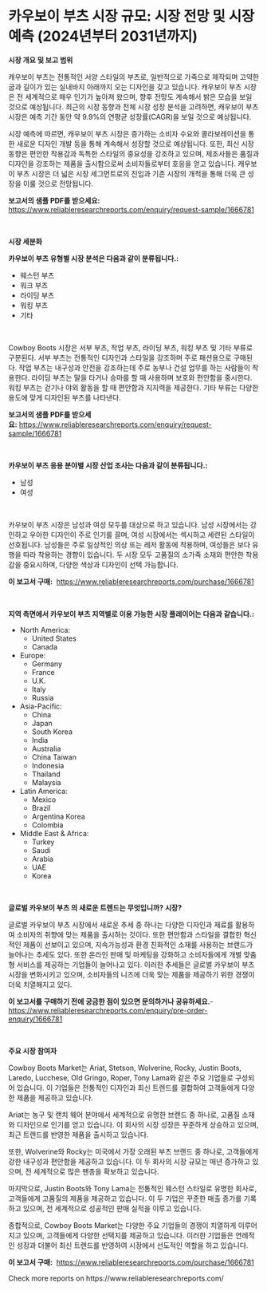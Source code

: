 <p><h1>카우보이 부츠 시장 규모: 시장 전망 및 시장 예측 (2024년부터 2031년까지)</h1></p><p><strong>시장 개요 및 보고 범위</strong></p>
<p><p>캐우보이 부츠는 전통적인 서양 스타일의 부츠로, 일반적으로 가죽으로 제작되며 고약한 굽과 길이가 있는 실내바지 아래까지 오는 디자인을 갖고 있습니다. 캐우보이 부츠 시장은 전 세계적으로 매우 인기가 높아져 왔으며, 향후 전망도 계속해서 밝은 모습을 보일 것으로 예상됩니다. 최근의 시장 동향과 전체 시장 성장 분석을 고려하면, 캐우보이 부츠 시장은 예측 기간 동안 약 9.9%의 연평균 성장률(CAGR)을 보일 것으로 예상됩니다. </p><p>시장 예측에 따르면, 캐우보이 부츠 시장은 증가하는 소비자 수요와 콜라보레이션을 통한 새로운 디자인 개발 등을 통해 계속해서 성장할 것으로 예상됩니다. 또한, 최신 시장 동향은 편안한 착용감과 독특한 스타일의 중요성을 강조하고 있으며, 제조사들은 품질과 디자인을 강조하는 제품을 출시함으로써 소비자들로부터 호응을 얻고 있습니다. 캐우보이 부츠 시장은 더 넓은 시장 세그먼트로의 진입과 기존 시장의 개척을 통해 더욱 큰 성장을 이룰 것으로 전망됩니다.</p></p>
<p><strong>보고서의 샘플 PDF를 받으세요:</strong> <a href="https://www.reliableresearchreports.com/enquiry/request-sample/1666781">https://www.reliableresearchreports.com/enquiry/request-sample/1666781</a></p>
<p>&nbsp;</p>
<p><strong>시장 세분화</strong></p>
<p><strong>카우보이 부츠 유형별 시장 분석은 다음과 같이 분류됩니다.:</strong></p>
<p><ul><li>웨스턴 부츠</li><li>워크 부츠</li><li>라이딩 부츠</li><li>워킹 부츠</li><li>기타</li></ul></p>
<p>&nbsp;</p>
<p><p>Cowboy Boots 시장은 서부 부츠, 작업 부츠, 라이딩 부츠, 워킹 부츠 및 기타 부류로 구분된다. 서부 부츠는 전통적인 디자인과 스타일을 강조하며 주로 패션용으로 구매된다. 작업 부츠는 내구성과 안전을 강조하는데 주로 농부나 건설 업무를 하는 사람들이 착용한다. 라이딩 부츠는 말을 타거나 승마를 할 때 사용하며 보호와 편안함을 중시한다. 워킹 부츠는 걷기나 야외 활동을 할 때 편안함과 지지력을 제공한다. 기타 부류는 다양한 용도에 맞게 디자인된 부츠를 나타낸다.</p></p>
<p><strong>보고서의 샘플 PDF를 받으세요:</strong>&nbsp;<a href="https://www.reliableresearchreports.com/enquiry/request-sample/1666781">https://www.reliableresearchreports.com/enquiry/request-sample/1666781</a></p>
<p>&nbsp;</p>
<p><strong> 카우보이 부츠 응용 분야별 시장 산업 조사는 다음과 같이 분류됩니다.:</strong></p>
<p><ul><li>남성</li><li>여성</li></ul></p>
<p>&nbsp;</p>
<p><p>카우보이 부츠 시장은 남성과 여성 모두를 대상으로 하고 있습니다. 남성 시장에서는 강인하고 우아한 디자인이 주로 인기를 끌며, 여성 시장에서는 섹시하고 세련된 스타일이 선호됩니다. 남성들은 주로 일상적인 의상 또는 레저 활동에 착용하며, 여성들은 보다 유행을 따라 착용하는 경향이 있습니다. 두 시장 모두 고품질의 소가죽 소재와 편안한 착용감을 중요시하며, 다양한 색상과 디자인이 선택 가능합니다.</p></p>
<p><strong>이 보고서 구매:</strong>&nbsp; <a href="https://www.reliableresearchreports.com/purchase/1666781">https://www.reliableresearchreports.com/purchase/1666781</a></p>
<p>&nbsp;</p>
<p><strong>지역 측면에서 카우보이 부츠 지역별로 이용 가능한 시장 플레이어는 다음과 같습니다.:</strong></p>
<p><ul>
    <li>
        North America:
        <ul>
            <li>United States</li>
            <li>Canada</li>
        </ul>
    </li>
    <li>
        Europe:
        <ul>
            <li>Germany</li>
            <li>France</li>
            <li>U.K.</li>
            <li>Italy</li>
            <li>Russia</li>
        </ul>
    </li>
    <li>
        Asia-Pacific:
        <ul>
            <li>China</li>
            <li>Japan</li>
            <li>South Korea</li>
            <li>India</li>
            <li>Australia</li>
            <li>China Taiwan</li>
            <li>Indonesia</li>
            <li>Thailand</li>
            <li>Malaysia</li>
        </ul>
    </li>
    <li>
        Latin America:
        <ul>
            <li>Mexico</li>
            <li>Brazil</li>
            <li>Argentina Korea</li>
            <li>Colombia</li>
        </ul>
    </li>
    <li>
        Middle East & Africa:
        <ul>
            <li>Turkey</li>
            <li>Saudi</li>
            <li>Arabia</li>
            <li>UAE</li>
            <li>Korea</li>
        </ul>
    </li>
    </ul></p>
<p>&nbsp;</p>
<p><strong>글로벌 카우보이 부츠 의 새로운 트렌드는 무엇입니까? 시장?</strong></p>
<p><p>글로벌 카우보이 부츠 시장에서 새로운 추세 중 하나는 다양한 디자인과 재료를 활용하여 소비자의 취향에 맞는 제품을 출시하는 것이다. 또한 편안함과 스타일을 결합한 혁신적인 제품이 선보이고 있으며, 지속가능성과 환경 친화적인 소재를 사용하는 브랜드가 늘어나는 추세도 있다. 또한 온라인 판매 및 마케팅을 강화하고 소비자들에게 개별 맞춤형 서비스를 제공하는 기업들이 늘어나고 있다. 이러한 추세들은 글로벌 카우보이 부츠 시장을 변화시키고 있으며, 소비자들의 니즈에 더욱 맞는 제품을 제공하기 위한 경쟁이 더욱 치열해지고 있다.</p></p>
<p><strong>이 보고서를 구매하기 전에 궁금한 점이 있으면 문의하거나 공유하세요.</strong>- <a href="https://www.reliableresearchreports.com/enquiry/pre-order-enquiry/1666781">https://www.reliableresearchreports.com/enquiry/pre-order-enquiry/1666781</a></p>
<p>&nbsp;</p>
<p><strong>주요 시장 참여자</strong></p>
<p><p>Cowboy Boots Market는 Ariat, Stetson, Wolverine, Rocky, Justin Boots, Laredo, Lucchese, Old Gringo, Roper, Tony Lama와 같은 주요 기업들로 구성되어 있습니다. 이 기업들은 전통적인 디자인과 최신 트렌드를 결합하여 고객들에게 다양한 제품을 제공하고 있습니다.</p><p>Ariat는 농구 및 랜치 웨어 분야에서 세계적으로 유명한 브랜드 중 하나로, 고품질 소재와 디자인으로 인기를 얻고 있습니다. 이 회사의 시장 성장은 꾸준하게 상승하고 있으며, 최근 트렌드를 반영한 제품을 출시하고 있습니다.</p><p>또한, Wolverine와 Rocky는 미국에서 가장 오래된 부츠 브랜드 중 하나로, 고객들에게 강한 내구성과 편안함을 제공하고 있습니다. 이 두 회사의 시장 규모는 매년 증가하고 있으며, 전 세계적으로 많은 팬층을 확보하고 있습니다.</p><p>마지막으로, Justin Boots와 Tony Lama는 전통적인 웨스턴 스타일로 유명한 회사로, 고객들에게 고품질의 제품을 제공하고 있습니다. 이 두 기업은 꾸준한 매출 증가를 기록하고 있으며, 전 세계적으로 성공적인 판매 실적을 이루고 있습니다.</p><p>종합적으로, Cowboy Boots Market는 다양한 주요 기업들의 경쟁이 치열하게 이루어지고 있으며, 고객들에게 다양한 선택지를 제공하고 있습니다. 이러한 기업들은 연례적인 성장과 더불어 최신 트렌드를 반영하여 시장에서 선도적인 역할을 하고 있습니다.</p></p>
<p><strong>이 보고서 구매:</strong>&nbsp;&nbsp;<a href="https://www.reliableresearchreports.com/purchase/1666781">https://www.reliableresearchreports.com/purchase/1666781</a></p>
<p>Check more reports on https://www.reliableresearchreports.com/</p>
